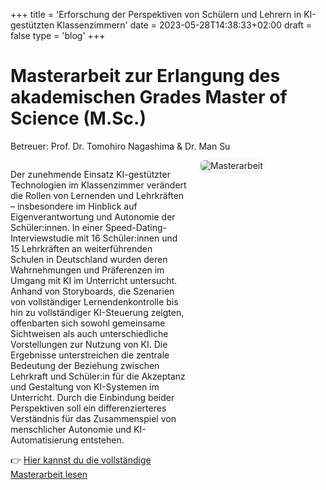 +++
title = 'Erforschung der Perspektiven von Schülern und Lehrern in KI-gestützten Klassenzimmern'
date = 2023-05-28T14:38:33+02:00
draft = false
type = 'blog'
+++

# Masterarbeit zur Erlangung des akademischen Grades Master of Science (M.Sc.)
Betreuer: Prof. Dr. Tomohiro Nagashima & Dr. Man Su

<div style="display: flex; align-items: flex-start; gap: 20px; flex-wrap: wrap;">
  <!-- Text links -->
  <div style="flex: 2; min-width: 250px;">
    <p>
      Der zunehmende Einsatz KI-gestützter Technologien im Klassenzimmer verändert die Rollen von Lernenden und Lehrkräften – insbesondere im Hinblick auf Eigenverantwortung und Autonomie der Schüler:innen. In einer Speed-Dating-Interviewstudie mit 16 Schüler:innen und 15 Lehrkräften an weiterführenden Schulen in Deutschland wurden deren Wahrnehmungen und Präferenzen im Umgang mit KI im Unterricht untersucht. Anhand von Storyboards, die Szenarien von vollständiger Lernendenkontrolle bis hin zu vollständiger KI-Steuerung zeigten, offenbarten sich sowohl gemeinsame Sichtweisen als auch unterschiedliche Vorstellungen zur Nutzung von KI. Die Ergebnisse unterstreichen die zentrale Bedeutung der Beziehung zwischen Lehrkraft und Schüler:in für die Akzeptanz und Gestaltung von KI-Systemen im Unterricht. Durch die Einbindung beider Perspektiven soll ein differenzierteres Verständnis für das Zusammenspiel von menschlicher Autonomie und KI-Automatisierung entstehen.
    </p>
    <p>
      👉 <a href="https://siegristlk.github.io/meine-website/reports/masterthesis.pdf" target="_blank">Hier kannst du die vollständige Masterarbeit lesen</a>
    </p>
  </div>

  <!-- Bild rechts -->
  <div style="flex: 1; min-width: 200px;">
    <img src="/meine-website/images/blog/master.png" alt="Masterarbeit" style="max-width: 80%; height: auto; border-radius: 6px; box-shadow: 0 2px 6px rgba(0,0,0,0.1);" />
  </div>
</div>

